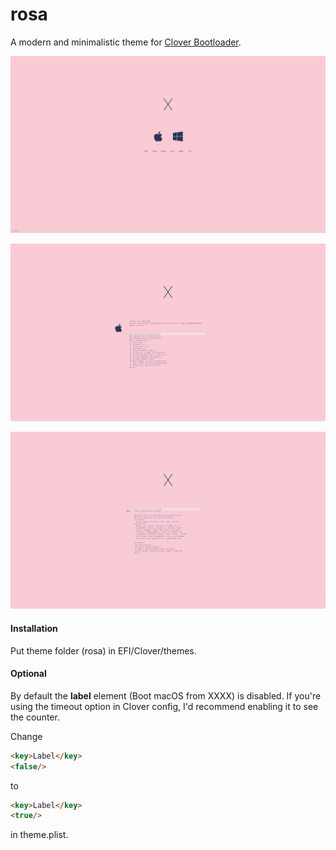 # rosa
A modern and minimalistic theme for [Clover Bootloader](https://sourceforge.net/projects/cloverefiboot/).

![main](/screenshots/main.png)

![mac-alt](/screenshots/mac-alt.png)

![about](/screenshots/about.png)

#### Installation

Put theme folder (rosa) in EFI/Clover/themes.

#### Optional

By default the **label** element (Boot macOS from XXXX) is disabled. If you're using the timeout option in Clover config, I'd recommend enabling it to see the counter.

Change
```html
<key>Label</key>
<false/>
```
to
```html
<key>Label</key>
<true/>
```
in theme.plist.
